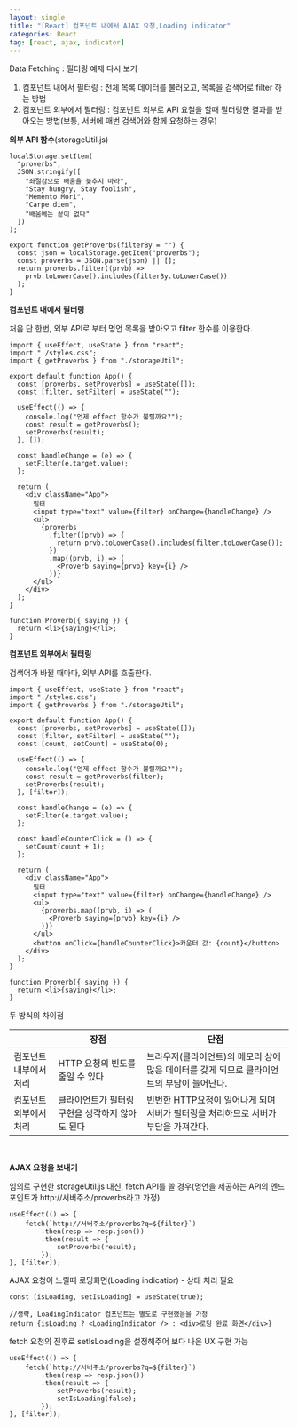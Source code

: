 ```yaml
---
layout: single
title: "[React] 컴포넌트 내에서 AJAX 요청,Loading indicator"
categories: React
tag: [react, ajax, indicator]
---
```


Data Fetching : 필터링 예제 다시 보기

1. 컴포넌트 내에서 필터링 : 전체 목록 데이터를 불러오고, 목록을 검색어로 filter 하는 방법
2. 컴포넌트 외부에서 필터링 : 컴포넌트 외부로 API 요철을 할때 필터링한 결과를 받아오는 방법(보통, 서버에 매번 검색어와 함께 요청하는 경우)

**외부 API 함수**(storageUtil.js)

```react
localStorage.setItem(
  "proverbs",
  JSON.stringify([
    "좌절감으로 배움을 늦추지 마라",
    "Stay hungry, Stay foolish",
    "Memento Mori",
    "Carpe diem",
    "배움에는 끝이 없다"
  ])
);

export function getProverbs(filterBy = "") {
  const json = localStorage.getItem("proverbs");
  const proverbs = JSON.parse(json) || [];
  return proverbs.filter((prvb) =>
    prvb.toLowerCase().includes(filterBy.toLowerCase())
  );
}

```

**컴포넌트 내에서 필터링**

처음 단 한번, 외부 API로 부터 명언 목록을 받아오고 filter 한수를 이용한다.

```react
import { useEffect, useState } from "react";
import "./styles.css";
import { getProverbs } from "./storageUtil";

export default function App() {
  const [proverbs, setProverbs] = useState([]);
  const [filter, setFilter] = useState("");

  useEffect(() => {
    console.log("언제 effect 함수가 불릴까요?");
    const result = getProverbs();
    setProverbs(result);
  }, []);

  const handleChange = (e) => {
    setFilter(e.target.value);
  };

  return (
    <div className="App">
      필터
      <input type="text" value={filter} onChange={handleChange} />
      <ul>
        {proverbs
          .filter((prvb) => {
            return prvb.toLowerCase().includes(filter.toLowerCase());
          })
          .map((prvb, i) => (
            <Proverb saying={prvb} key={i} />
          ))}
      </ul>
    </div>
  );
}

function Proverb({ saying }) {
  return <li>{saying}</li>;
}
```

**컴포넌트 외부에서 필터링**

검색어가 바뀔 때마다, 외부 API를 호출한다.

```react
import { useEffect, useState } from "react";
import "./styles.css";
import { getProverbs } from "./storageUtil";

export default function App() {
  const [proverbs, setProverbs] = useState([]);
  const [filter, setFilter] = useState("");
  const [count, setCount] = useState(0);

  useEffect(() => {
    console.log("언제 effect 함수가 불릴까요?");
    const result = getProverbs(filter);
    setProverbs(result);
  }, [filter]);

  const handleChange = (e) => {
    setFilter(e.target.value);
  };

  const handleCounterClick = () => {
    setCount(count + 1);
  };

  return (
    <div className="App">
      필터
      <input type="text" value={filter} onChange={handleChange} />
      <ul>
        {proverbs.map((prvb, i) => (
          <Proverb saying={prvb} key={i} />
        ))}
      </ul>
      <button onClick={handleCounterClick}>카운터 값: {count}</button>
    </div>
  );
}

function Proverb({ saying }) {
  return <li>{saying}</li>;
}
```

두 방식의 차이점

|                        | 장점                                            | 단점                                                         |
| ---------------------- | ----------------------------------------------- | ------------------------------------------------------------ |
| 컴포넌트 내부에서 처리 | HTTP 요청의 빈도를 줄일 수 있다                 | 브라우저(클라이언트)의 메모리 상에 많은 데이터를 갖게 되므로 클라이언트의 부담이 늘어난다. |
| 컴포넌트 외부에서 처리 | 클라이언트가 필터링 구현을 생각하지 않아도 된다 | 빈번한 HTTP요청이 일어나게 되며 서버가 필터링을 처리하므로 서버가 부담을 가져간다. |

<br>

**AJAX 요청을 보내기**

임의로 구현한 storageUtil.js 대신, fetch API를 쓸 경우(명언을 제공하는 API의 엔드포인트가 http://서버주소/proverbs라고 가정)

```react
useEffect(() => {
	fetch(`http://서버주소/proverbs?q=${filter}`)
		.then(resp => resp.json())
		.then(result => {
			setProverbs(result);
		});
}, [filter]);
```

AJAX 요청이 느릴때 로딩화면(Loading indicatior) - 상태 처리 필요

```react
const [isLoading, setIsLoading] = useState(true);

//생략, LoadingIndicator 컴포넌트는 별도로 구현했음을 가정
return {isLoading ? <LoadingIndicator /> : <div>로딩 완료 화면</div>}
```

fetch 요청의 전후로 setIsLoading을 설정해주어 보다 나은 UX 구현 가능

```react
useEffect(() => {
	fetch(`http://서버주소/proverbs?q=${filter}`)
		.then(resp => resp.json())
		.then(result => {
			setProverbs(result);
			setIsLoading(false);
		});
}, [filter]);
```


